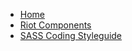 <!-- docs/_sidebar.md -->

* [Home](/)
* [Riot Components](/riot-components.md)
* [SASS Coding Styleguide](/sass-coding-styleguide.md)